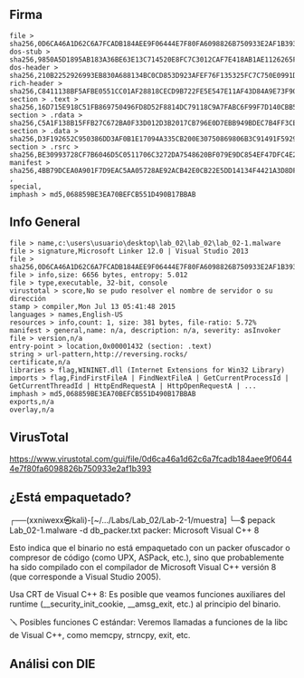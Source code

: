 ## Firma
```
file > sha256,0D6CA46A1D62C6A7FCADB184AEE9F06444E7F80FA6098826B750933E2AF1B393
dos-stub > sha256,9850A5D1895AB183A36BE63E13C714520E8FC7C3012CAF7E418AB1AE1126265F
dos-header > sha256,210B2252926993EB830A688134BC0CD853D923AFEF76F135325FC7C750E0991D
rich-header > sha256,C8411138BF5AFBE0551CC01AF28818CECD9B722FE5E547E11AF43D84A9E73F90
section > .text > sha256,16D715E918C51FB869750496FD8D52F8814DC79118C9A7FABC6F99F7D140CBB5
section > .rdata > sha256,C5A1F138B15FFB27C672BA0F33D012D3B2017CB796E0D7EBB949BDEC7B4FF3CE
section > .data > sha256,D3F192652C950386DD3AF0B1E17094A335CB200E30750869806B3C91491F5929
section > .rsrc > sha256,BE30993728CF7B6046D5C0511706C3272DA7548620BF079E9DC854EF47DFC4E2
manifest > sha256,4BB79DCEA0A901F7D9EAC5AA05728AE92ACB42E0CB22E5DD14134F4421A3D8DF
,
special,
imphash > md5,068859BE3EA70BEFCB551D490B17BBAB

```


## Info General
```
file > name,c:\users\usuario\desktop\lab_02\lab_02\lab_02-1.malware
file > signature,Microsoft Linker 12.0 | Visual Studio 2013
file > sha256,0D6CA46A1D62C6A7FCADB184AEE9F06444E7F80FA6098826B750933E2AF1B393
file > info,size: 6656 bytes, entropy: 5.012
file > type,executable, 32-bit, console
virustotal > score,No se pudo resolver el nombre de servidor o su dirección
stamp > compiler,Mon Jul 13 05:41:48 2015
languages > names,English-US
resources > info,count: 1, size: 381 bytes, file-ratio: 5.72%
manifest > general,name: n/a, description: n/a, severity: asInvoker
file > version,n/a
entry-point > location,0x00001432 (section: .text)
string > url-pattern,http://reversing.rocks/
certificate,n/a
libraries > flag,WININET.dll (Internet Extensions for Win32 Library)
imports > flag,FindFirstFileA | FindNextFileA | GetCurrentProcessId | GetCurrentThreadId | HttpEndRequestA | HttpOpenRequestA | ...
imphash > md5,068859BE3EA70BEFCB551D490B17BBAB
exports,n/a
overlay,n/a
```


## VirusTotal
https://www.virustotal.com/gui/file/0d6ca46a1d62c6a7fcadb184aee9f06444e7f80fa6098826b750933e2af1b393

## ¿Está empaquetado?
┌──(xxniwexx㉿kali)-[~/…/Labs/Lab_02/Lab-2-1/muestra]
└─$ pepack Lab_02-1.malware -d db_packer.txt
packer:                          Microsoft Visual C++ 8
                                                                                                                                                           
Esto indica que el binario no está empaquetado con un packer ofuscador o compresor de código (como UPX, ASPack, etc.), sino que probablemente ha sido compilado con el compilador de Microsoft Visual C++ versión 8 (que corresponde a Visual Studio 2005).                                                                                                                                                      


Usa CRT de Visual C++ 8: Es posible que veamos funciones auxiliares del runtime (__security_init_cookie, __amsg_exit, etc.) al principio del binario.

🪛 Posibles funciones C estándar: Veremos llamadas a funciones de la libc de Visual C++, como memcpy, strncpy, exit, etc.


## Análisi con DIE

